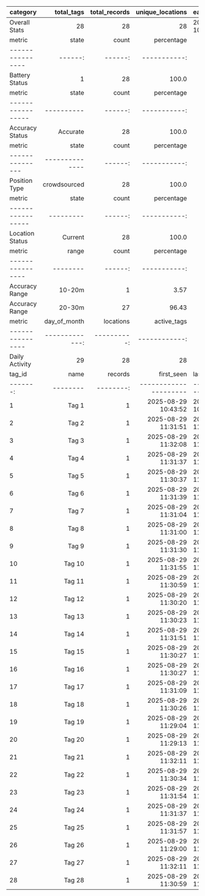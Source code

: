 |   category    | total_tags | total_records | unique_locations |   earliest_record   |    latest_record    |
|---------------|-----------:|--------------:|-----------------:|---------------------|---------------------|
| Overall Stats | 28         | 28            | 28               | 2025-08-29 10:43:52 | 2025-08-29 11:32:11 |
|     metric     | state | count | percentage |
|----------------|------:|------:|-----------:|
| Battery Status | 1     | 28    | 100.0      |
|     metric      |  state   | count | percentage |
|-----------------|----------|------:|-----------:|
| Accuracy Status | Accurate | 28    | 100.0      |
|    metric     |    state     | count | percentage |
|---------------|--------------|------:|-----------:|
| Position Type | crowdsourced | 28    | 100.0      |
|     metric      |  state  | count | percentage |
|-----------------|---------|------:|-----------:|
| Location Status | Current | 28    | 100.0      |
|     metric     | range  | count | percentage |
|----------------|--------|------:|-----------:|
| Accuracy Range | 10-20m | 1     | 3.57       |
| Accuracy Range | 20-30m | 27    | 96.43      |
|     metric     | day_of_month | locations | active_tags |
|----------------|-------------:|----------:|------------:|
| Daily Activity | 29           | 28        | 28          |
| tag_id |  name  | records |     first_seen      |      last_seen      | avg_accuracy_m | inaccurate_count | last_battery |
|-------:|--------|--------:|---------------------|---------------------|---------------:|-----------------:|-------------:|
| 1      | Tag 1  | 1       | 2025-08-29 10:43:52 | 2025-08-29 10:43:52 | 17.49          | 0                | 1            |
| 2      | Tag 2  | 1       | 2025-08-29 11:31:51 | 2025-08-29 11:31:51 | 21.92          | 0                | 1            |
| 3      | Tag 3  | 1       | 2025-08-29 11:32:08 | 2025-08-29 11:32:08 | 23.8           | 0                | 1            |
| 4      | Tag 4  | 1       | 2025-08-29 11:31:37 | 2025-08-29 11:31:37 | 20.75          | 0                | 1            |
| 5      | Tag 5  | 1       | 2025-08-29 11:30:37 | 2025-08-29 11:30:37 | 23.9           | 0                | 1            |
| 6      | Tag 6  | 1       | 2025-08-29 11:31:39 | 2025-08-29 11:31:39 | 24.07          | 0                | 1            |
| 7      | Tag 7  | 1       | 2025-08-29 11:31:04 | 2025-08-29 11:31:04 | 23.88          | 0                | 1            |
| 8      | Tag 8  | 1       | 2025-08-29 11:31:00 | 2025-08-29 11:31:00 | 22.63          | 0                | 1            |
| 9      | Tag 9  | 1       | 2025-08-29 11:31:30 | 2025-08-29 11:31:30 | 22.21          | 0                | 1            |
| 10     | Tag 10 | 1       | 2025-08-29 11:31:55 | 2025-08-29 11:31:55 | 20.72          | 0                | 1            |
| 11     | Tag 11 | 1       | 2025-08-29 11:30:59 | 2025-08-29 11:30:59 | 22.4           | 0                | 1            |
| 12     | Tag 12 | 1       | 2025-08-29 11:30:20 | 2025-08-29 11:30:20 | 21.49          | 0                | 1            |
| 13     | Tag 13 | 1       | 2025-08-29 11:30:23 | 2025-08-29 11:30:23 | 21.43          | 0                | 1            |
| 14     | Tag 14 | 1       | 2025-08-29 11:31:51 | 2025-08-29 11:31:51 | 23.64          | 0                | 1            |
| 15     | Tag 15 | 1       | 2025-08-29 11:30:27 | 2025-08-29 11:30:27 | 21.93          | 0                | 1            |
| 16     | Tag 16 | 1       | 2025-08-29 11:30:27 | 2025-08-29 11:30:27 | 22.54          | 0                | 1            |
| 17     | Tag 17 | 1       | 2025-08-29 11:31:09 | 2025-08-29 11:31:09 | 22.22          | 0                | 1            |
| 18     | Tag 18 | 1       | 2025-08-29 11:30:26 | 2025-08-29 11:30:26 | 21.18          | 0                | 1            |
| 19     | Tag 19 | 1       | 2025-08-29 11:29:04 | 2025-08-29 11:29:04 | 21.34          | 0                | 1            |
| 20     | Tag 20 | 1       | 2025-08-29 11:29:13 | 2025-08-29 11:29:13 | 23.85          | 0                | 1            |
| 21     | Tag 21 | 1       | 2025-08-29 11:32:11 | 2025-08-29 11:32:11 | 24.12          | 0                | 1            |
| 22     | Tag 22 | 1       | 2025-08-29 11:30:34 | 2025-08-29 11:30:34 | 23.77          | 0                | 1            |
| 23     | Tag 23 | 1       | 2025-08-29 11:31:54 | 2025-08-29 11:31:54 | 22.08          | 0                | 1            |
| 24     | Tag 24 | 1       | 2025-08-29 11:31:37 | 2025-08-29 11:31:37 | 23.41          | 0                | 1            |
| 25     | Tag 25 | 1       | 2025-08-29 11:31:57 | 2025-08-29 11:31:57 | 23.01          | 0                | 1            |
| 26     | Tag 26 | 1       | 2025-08-29 11:29:00 | 2025-08-29 11:29:00 | 21.55          | 0                | 1            |
| 27     | Tag 27 | 1       | 2025-08-29 11:32:11 | 2025-08-29 11:32:11 | 23.9           | 0                | 1            |
| 28     | Tag 28 | 1       | 2025-08-29 11:30:59 | 2025-08-29 11:30:59 | 23.59          | 0                | 1            |
